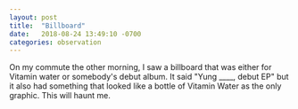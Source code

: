 ```yaml
---
layout: post
title:  "Billboard"
date:   2018-08-24 13:49:10 -0700
categories: observation
---
```


On my commute the other morning, I saw a billboard that was either for Vitamin water or somebody's debut album. It said "Yung ____, debut EP" but it also had something that looked like a bottle of Vitamin Water as the only graphic. This will haunt me.


